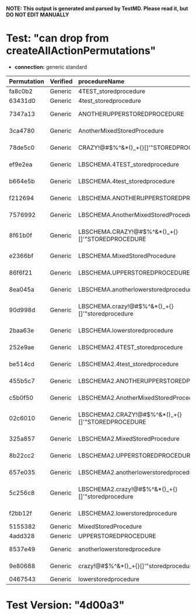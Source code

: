 **NOTE: This output is generated and parsed by TestMD. Please read it, but DO NOT EDIT MANUALLY**

# Test: "can drop from createAllActionPermutations" #

- **connection:** generic standard

| Permutation | Verified | procedureName                                     | OPERATIONS
| :---------- | :------- | :------------------------------------------------ | :------
| fa8c0b2     | Generic  | 4TEST_storedprocedure                             | **plan**: DROP PROCEDURE "4TEST_storedprocedure"
| 63431d0     | Generic  | 4test_storedprocedure                             | **plan**: DROP PROCEDURE "4test_storedprocedure"
| 7347a13     | Generic  | ANOTHERUPPERSTOREDPROCEDURE                       | **plan**: DROP PROCEDURE "ANOTHERUPPERSTOREDPROCEDURE"
| 3ca4780     | Generic  | AnotherMixedStoredProcedure                       | **plan**: DROP PROCEDURE "AnotherMixedStoredProcedure"
| 78de5c0     | Generic  | CRAZY!@#\$%^&*()_+{}[]'"STOREDPROCEDURE           | **plan**: DROP PROCEDURE "CRAZY!@#\$%^&*()_+{}[]'""STOREDPROCEDURE"
| ef9e2ea     | Generic  | LBSCHEMA.4TEST_storedprocedure                    | **plan**: DROP PROCEDURE "LBSCHEMA"."4TEST_storedprocedure"
| b664e5b     | Generic  | LBSCHEMA.4test_storedprocedure                    | **plan**: DROP PROCEDURE "LBSCHEMA"."4test_storedprocedure"
| f212694     | Generic  | LBSCHEMA.ANOTHERUPPERSTOREDPROCEDURE              | **plan**: DROP PROCEDURE "LBSCHEMA"."ANOTHERUPPERSTOREDPROCEDURE"
| 7576992     | Generic  | LBSCHEMA.AnotherMixedStoredProcedure              | **plan**: DROP PROCEDURE "LBSCHEMA"."AnotherMixedStoredProcedure"
| 8f61b0f     | Generic  | LBSCHEMA.CRAZY!@#\$%^&*()_+{}[]'"STOREDPROCEDURE  | **plan**: DROP PROCEDURE "LBSCHEMA"."CRAZY!@#\$%^&*()_+{}[]'""STOREDPROCEDURE"
| e2366bf     | Generic  | LBSCHEMA.MixedStoredProcedure                     | **plan**: DROP PROCEDURE "LBSCHEMA"."MixedStoredProcedure"
| 86f6f21     | Generic  | LBSCHEMA.UPPERSTOREDPROCEDURE                     | **plan**: DROP PROCEDURE "LBSCHEMA"."UPPERSTOREDPROCEDURE"
| 8ea045a     | Generic  | LBSCHEMA.anotherlowerstoredprocedure              | **plan**: DROP PROCEDURE "LBSCHEMA"."anotherlowerstoredprocedure"
| 90d998d     | Generic  | LBSCHEMA.crazy!@#\$%^&*()_+{}[]'"storedprocedure  | **plan**: DROP PROCEDURE "LBSCHEMA"."crazy!@#\$%^&*()_+{}[]'""storedprocedure"
| 2baa63e     | Generic  | LBSCHEMA.lowerstoredprocedure                     | **plan**: DROP PROCEDURE "LBSCHEMA"."lowerstoredprocedure"
| 252e9ae     | Generic  | LBSCHEMA2.4TEST_storedprocedure                   | **plan**: DROP PROCEDURE "LBSCHEMA2"."4TEST_storedprocedure"
| be514cd     | Generic  | LBSCHEMA2.4test_storedprocedure                   | **plan**: DROP PROCEDURE "LBSCHEMA2"."4test_storedprocedure"
| 455b5c7     | Generic  | LBSCHEMA2.ANOTHERUPPERSTOREDPROCEDURE             | **plan**: DROP PROCEDURE "LBSCHEMA2"."ANOTHERUPPERSTOREDPROCEDURE"
| c5b0f50     | Generic  | LBSCHEMA2.AnotherMixedStoredProcedure             | **plan**: DROP PROCEDURE "LBSCHEMA2"."AnotherMixedStoredProcedure"
| 02c6010     | Generic  | LBSCHEMA2.CRAZY!@#\$%^&*()_+{}[]'"STOREDPROCEDURE | **plan**: DROP PROCEDURE "LBSCHEMA2"."CRAZY!@#\$%^&*()_+{}[]'""STOREDPROCEDURE"
| 325a857     | Generic  | LBSCHEMA2.MixedStoredProcedure                    | **plan**: DROP PROCEDURE "LBSCHEMA2"."MixedStoredProcedure"
| 8b22cc2     | Generic  | LBSCHEMA2.UPPERSTOREDPROCEDURE                    | **plan**: DROP PROCEDURE "LBSCHEMA2"."UPPERSTOREDPROCEDURE"
| 657e035     | Generic  | LBSCHEMA2.anotherlowerstoredprocedure             | **plan**: DROP PROCEDURE "LBSCHEMA2"."anotherlowerstoredprocedure"
| 5c256c8     | Generic  | LBSCHEMA2.crazy!@#\$%^&*()_+{}[]'"storedprocedure | **plan**: DROP PROCEDURE "LBSCHEMA2"."crazy!@#\$%^&*()_+{}[]'""storedprocedure"
| f2bb12f     | Generic  | LBSCHEMA2.lowerstoredprocedure                    | **plan**: DROP PROCEDURE "LBSCHEMA2"."lowerstoredprocedure"
| 5155382     | Generic  | MixedStoredProcedure                              | **plan**: DROP PROCEDURE "MixedStoredProcedure"
| 4add328     | Generic  | UPPERSTOREDPROCEDURE                              | **plan**: DROP PROCEDURE "UPPERSTOREDPROCEDURE"
| 8537e49     | Generic  | anotherlowerstoredprocedure                       | **plan**: DROP PROCEDURE "anotherlowerstoredprocedure"
| 9e80688     | Generic  | crazy!@#\$%^&*()_+{}[]'"storedprocedure           | **plan**: DROP PROCEDURE "crazy!@#\$%^&*()_+{}[]'""storedprocedure"
| 0467543     | Generic  | lowerstoredprocedure                              | **plan**: DROP PROCEDURE "lowerstoredprocedure"

# Test Version: "4d00a3" #